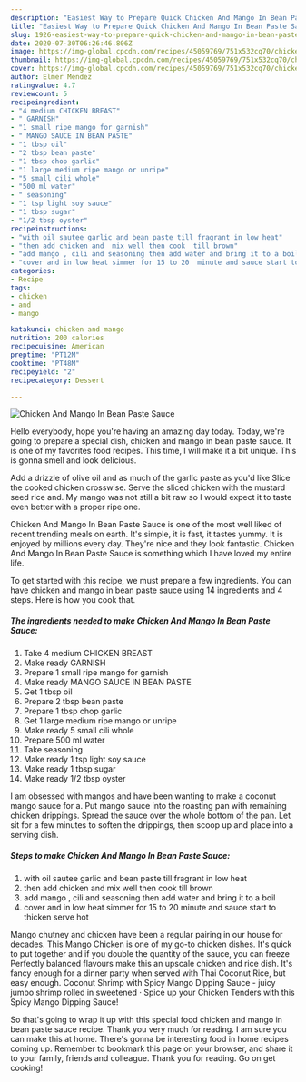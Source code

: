 ```yaml
---
description: "Easiest Way to Prepare Quick Chicken And Mango In Bean Paste Sauce"
title: "Easiest Way to Prepare Quick Chicken And Mango In Bean Paste Sauce"
slug: 1926-easiest-way-to-prepare-quick-chicken-and-mango-in-bean-paste-sauce
date: 2020-07-30T06:26:46.806Z
image: https://img-global.cpcdn.com/recipes/45059769/751x532cq70/chicken-and-mango-in-bean-paste-sauce-recipe-main-photo.jpg
thumbnail: https://img-global.cpcdn.com/recipes/45059769/751x532cq70/chicken-and-mango-in-bean-paste-sauce-recipe-main-photo.jpg
cover: https://img-global.cpcdn.com/recipes/45059769/751x532cq70/chicken-and-mango-in-bean-paste-sauce-recipe-main-photo.jpg
author: Elmer Mendez
ratingvalue: 4.7
reviewcount: 5
recipeingredient:
- "4 medium CHICKEN BREAST"
- " GARNISH"
- "1 small ripe mango for garnish"
- " MANGO SAUCE IN BEAN PASTE"
- "1 tbsp oil"
- "2 tbsp bean paste"
- "1 tbsp chop garlic"
- "1 large medium ripe mango or unripe"
- "5 small cili whole"
- "500 ml water"
- " seasoning"
- "1 tsp light soy sauce"
- "1 tbsp sugar"
- "1/2 tbsp oyster"
recipeinstructions:
- "with oil sautee garlic and bean paste till fragrant in low heat"
- "then add chicken and  mix well then cook  till brown"
- "add mango , cili and seasoning then add water and bring it to a boil"
- "cover and in low heat simmer for 15 to 20  minute and sauce start to thicken serve hot"
categories:
- Recipe
tags:
- chicken
- and
- mango

katakunci: chicken and mango 
nutrition: 200 calories
recipecuisine: American
preptime: "PT12M"
cooktime: "PT48M"
recipeyield: "2"
recipecategory: Dessert

---
```



![Chicken And Mango In Bean Paste Sauce](https://img-global.cpcdn.com/recipes/45059769/751x532cq70/chicken-and-mango-in-bean-paste-sauce-recipe-main-photo.jpg)

Hello everybody, hope you're having an amazing day today. Today, we're going to prepare a special dish, chicken and mango in bean paste sauce. It is one of my favorites food recipes. This time, I will make it a bit unique. This is gonna smell and look delicious.

Add a drizzle of olive oil and as much of the garlic paste as you&#39;d like Slice the cooked chicken crosswise. Serve the sliced chicken with the mustard seed rice and. My mango was not still a bit raw so I would expect it to taste even better with a proper ripe one.

Chicken And Mango In Bean Paste Sauce is one of the most well liked of recent trending meals on earth. It's simple, it is fast, it tastes yummy. It is enjoyed by millions every day. They're nice and they look fantastic. Chicken And Mango In Bean Paste Sauce is something which I have loved my entire life.


To get started with this recipe, we must prepare a few ingredients. You can have chicken and mango in bean paste sauce using 14 ingredients and 4 steps. Here is how you cook that.

<!--inarticleads1-->

##### The ingredients needed to make Chicken And Mango In Bean Paste Sauce:

1. Take 4 medium CHICKEN BREAST
1. Make ready  GARNISH
1. Prepare 1 small ripe mango for garnish
1. Make ready  MANGO SAUCE IN BEAN PASTE
1. Get 1 tbsp oil
1. Prepare 2 tbsp bean paste
1. Prepare 1 tbsp chop garlic
1. Get 1 large medium ripe mango or unripe
1. Make ready 5 small cili whole
1. Prepare 500 ml water
1. Take  seasoning
1. Make ready 1 tsp light soy sauce
1. Make ready 1 tbsp sugar
1. Make ready 1/2 tbsp oyster


I am obsessed with mangos and have been wanting to make a coconut mango sauce for a. Put mango sauce into the roasting pan with remaining chicken drippings. Spread the sauce over the whole bottom of the pan. Let sit for a few minutes to soften the drippings, then scoop up and place into a serving dish. 

<!--inarticleads2-->

##### Steps to make Chicken And Mango In Bean Paste Sauce:

1. with oil sautee garlic and bean paste till fragrant in low heat
1. then add chicken and  mix well then cook  till brown
1. add mango , cili and seasoning then add water and bring it to a boil
1. cover and in low heat simmer for 15 to 20  minute and sauce start to thicken serve hot


Mango chutney and chicken have been a regular pairing in our house for decades. This Mango Chicken is one of my go-to chicken dishes. It&#39;s quick to put together and if you double the quantity of the sauce, you can freeze Perfectly balanced flavours make this an upscale chicken and rice dish. It&#39;s fancy enough for a dinner party when served with Thai Coconut Rice, but easy enough. Coconut Shrimp with Spicy Mango Dipping Sauce - juicy jumbo shrimp rolled in sweetened · Spice up your Chicken Tenders with this Spicy Mango Dipping Sauce! 

So that's going to wrap it up with this special food chicken and mango in bean paste sauce recipe. Thank you very much for reading. I am sure you can make this at home. There's gonna be interesting food in home recipes coming up. Remember to bookmark this page on your browser, and share it to your family, friends and colleague. Thank you for reading. Go on get cooking!
